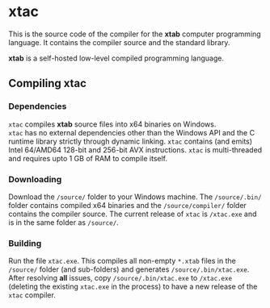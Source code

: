 # xtac
This is the source code of the compiler for the **xtab** computer programming language. It contains the compiler source and the standard library.

**xtab** is a self-hosted low-level compiled programming language.

## Compiling xtac

### Dependencies
`xtac` compiles **xtab** source files into x64 binaries on Windows.\
`xtac` has no external dependencies other than the Windows API and the C runtime library strictly through dynamic linking. `xtac` contains (and emits) Intel 64/AMD64 128-bit and 256-bit AVX instructions. `xtac` is multi-threaded and requires upto 1 GB of RAM to compile itself.

### Downloading
Download the `/source/` folder to your Windows machine. The `/source/.bin/` folder contains compiled x64 binaries and the `/source/compiler/` folder contains the compiler source. The current release of `xtac` is `/xtac.exe` and is in the same folder as `/source/`.

### Building
Run the file `xtac.exe`. This compiles all non-empty `*.xtab` files in the `/source/` folder (and sub-folders) and generates `/source/.bin/xtac.exe`. After resolving **all** issues, copy `/source/.bin/xtac.exe` to `/xtac.exe` (deleting the existing `xtac.exe` in the process) to have a new release of the `xtac` compiler.
